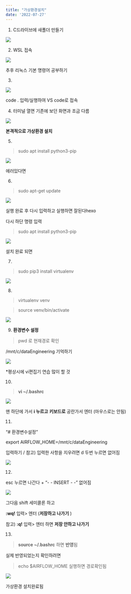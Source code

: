 ```yaml
---
title: "가상환경설치"
date: '2022-07-27'
---
```



  1. C드라이브에 새폴더 만들기

![](images/0727_env/Untitled.png)

  2. WSL 접속

![](images/0727_env/Untitled%201.png)

추후 리눅스 기본 명령어 공부하기

   3. 

![](images/0727_env/Untitled%202.png)

code . 입력/실행하여 VS code로 접속

  4. 터미널 열면 기존에 보던 화면과 조금 다름

![](images/0727_env/Untitled%203.png)

**본격적으로 가상환경 설치**

   5. 

>sudo apt install python3-pip

![](images/0727_env/Untitled%204.png)

에러있다면 

  6. 

>sudo apt-get update

![](images/0727_env/Untitled%205.png)

실행 완료 후 다시 입력하고 실행하면 잘된다hexo

다시 하단 명령 입력 

>sudo apt install python3-pip

![](images/0727_env/Untitled%206.png)

설치 완료 되면  

  7. 

>sudo pip3 install virtualenv

![](images/0727_env/Untitled%207.png)

  8. 

>virtualenv venv

>source venv/bin/activate

![](images/0727_env/Untitled%208.png)

  9. **환경변수 설정**

>pwd 로 현재경로 확인

/mnt/c/dataEngineering 기억하기

![](images/0727_env/Untitled%209.png)

*평상시에 vi편집기 연습 많이 할 것 

  10. 

>**vi ~/.bashrc**

![](images/0727_env/Untitled%2010.png)

맨 하단에 가서  **i 누르고** **키보드로** 공란가서 엔터 (마우스로는 안됨)

  11. 

“# 환경변수설정” 

export AIRFLOW_HOME=/mnt/c/dataEngineering

입력하기  / 참고) 입력한 사항을 지우려면 d 두번 누르면 없어짐

![](images/0727_env/Untitled%2011.png)

  12. 

esc 누르면 나간다  +  “- - INSERT - -” 없어짐

![](images/0727_env/Untitled%2012.png)

그다음 shift 세미콜론 하고

**:wq!** 입력> 엔터 (**저장하고 나가기** )

참고) **:q!** 입력> 엔터 하면 **저장 안하고 나가기** 

        

  13.

>**source ~/.bashrc** 하면 **반영**됨

실제 반영되었는지 확인하려면 

>echo $AIRFLOW_HOME 실행하면 경로확인됨

![](images/0727_env/Untitled%2013.png)

가상환경 설치완료됨